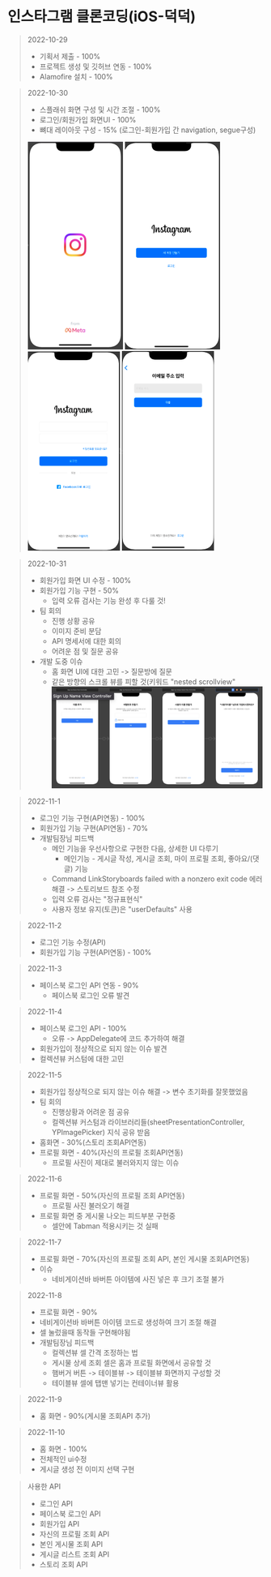 # 인스타그램 클론코딩(iOS-덕덕)
> 2022-10-29 
>   * 기획서 제출 - 100%
>   * 프로젝트 생성 및 깃허브 연동 - 100%
>   * Alamofire 설치 - 100%

> 2022-10-30 
>   * 스플래쉬 화면 구성 및 시간 조절 - 100%
>   * 로그인/회원가입 화면UI - 100%
>   * 뼈대 레이아웃 구성 - 15% (로그인-회원가입 간 navigation, segue구성)
>   
>   ![1030_splash](github/1030_splash.png) ![1030_main](github/1030_main.png) ![1030_signIn](github/1030_signIn.png) ![1030_signUp](github/1030_signUp.png) 

> 2022-10-31
>   * 회원가입 화면 UI 수정 - 100%
>   * 회원가입 기능 구현 - 50% 
>     * 입력 오류 검사는 기능 완성 후 다룰 것!
>   * 팀 회의 
>     * 진행 상황 공유 
>     * 이미지 준비 분담
>     * API 명세서에 대한 회의 
>     * 어려운 점 및 질문 공유
>   * 개발 도중 이슈
>     * 홈 화면 UI에 대한 고민 -> 질문방에 질문
>     * 같은 방향의 스크롤 뷰를 피할 것(키워드 "nested scrollview"
>   ![1031_signUp](github/1031_signUp.png)

> 2022-11-1
>   * 로그인 기능 구현(API연동) - 100%
>   * 회원가입 기능 구현(API연동) - 70%
>   * 개발팀장님 피드백
>     * 메인 기능을 우선사항으로 구현한 다음, 상세한 UI 다루기
>       * 메인기능 - 게시글 작성, 게시글 조회, 마이 프로필 조회, 좋아요/(댓글) 기능
>     * Command LinkStoryboards failed with a nonzero exit code 에러 해결 -> 스토리보드 참조 수정
>     * 입력 오류 검사는 "정규표현식"
>     * 사용자 정보 유지(토큰)은 "userDefaults" 사용

> 2022-11-2
>   - 로그인 기능 수정(API) 
>   - 회원가입 기능 구현(API연동) - 100%

> 2022-11-3
>   - 페이스북 로그인 API 연동 - 90%
>     - 페이스북 로그인 오류 발견 

> 2022-11-4
>   - 페이스북 로그인 API - 100%
>     - 오류 -> AppDelegate에 코드 추가하여 해결
>   - 회원가입이 정상적으로 되지 않는 이슈 발견
>   - 컬렉션뷰 커스텀에 대한 고민

> 2022-11-5
>   - 회원가입 정상적으로 되지 않는 이슈 해결 -> 변수 초기화를 잘못했었음
>   - 팀 회의
>     - 진행상황과 어려운 점 공유
>     - 컬렉션뷰 커스텀과 라이브러리들(sheetPresentationController, YPImagePicker) 지식 공유 받음 
>   - 홈화면 - 30%(스토리 조회API연동)
>   - 프로필 화면 - 40%(자신의 프로필 조회API연동)
>     - 프로필 사진이 제대로 불러와지지 않는 이슈 

> 2022-11-6
>   - 프로필 화면 - 50%(자신의 프로필 조회 API연동)
>     - 프로필 사진 불러오기 해결
>   - 프로필 화면 중 게시물 나오는 피드부분 구현중
>     - 셀안에 Tabman 적용시키는 것 실패 

> 2022-11-7
>   - 프로필 화면 - 70%(자신의 프로필 조회 API, 본인 게시물 조회API연동)
>   - 이슈
>     - 네비게이션바 바버튼 아이템에 사진 넣은 후 크기 조절 불가 
     
> 2022-11-8
>   - 프로필 화면 - 90% 
>   - 네비게이션바 바버튼 아이템 코드로 생성하여 크기 조절 해결
>   - 셀 눌렀을때 동작들 구현해야됨
>   - 개발팀장님 피드백
>     - 컬렉션뷰 셀 간격 조정하는 법
>     - 게시물 상세 조회 셀은 홈과 프로필 화면에서 공유할 것 
>     - 햄버거 버튼 -> 테이블뷰 -> 테이블뷰 화면까지 구성할 것
>     - 테이블뷰 셀에 탭맨 넣기는 컨테이너뷰 활용

> 2022-11-9
>   - 홈 화면 - 90%(게시물 조회API 추가)

> 2022-11-10
>   - 홈 화면 - 100%
>   - 전체적인 ui수정
>   - 게시글 생성 전 이미지 선택 구현 

> 사용한 API
>    - 로그인 API
>    - 페이스북 로그인 API
>    - 회원가입 API
>    - 자신의 프로필 조회 API
>    - 본인 게시물 조회 API
>    - 게시글 리스트 조회 API
>    - 스토리 조회 API
